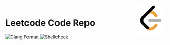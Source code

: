 <img align="right" width="96px" src="./logo/LeetCode_logo_black.png">

# Leetcode Code Repo
[![Clang Format](https://github.com/Dup4/Leetcode/actions/workflows/clang_format.yml/badge.svg)](https://github.com/Dup4/Leetcode/actions/workflows/clang_format.yml)
[![Shellcheck](https://github.com/Dup4/Leetcode/actions/workflows/shellcheck.yml/badge.svg)](https://github.com/Dup4/Leetcode/actions/workflows/shellcheck.yml)
